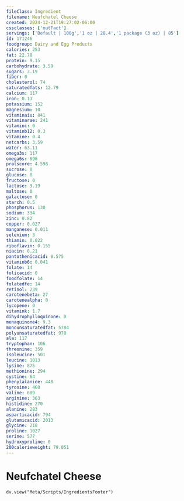 ```yaml
---
fileClass: Ingredient
filename: Neufchatel Cheese
created: 2024-12-21T19:27:02-06:00
cssclasses: ['nutFact']
servings: ['Default | 100g','1 oz | 28.4','1 package (3 oz) | 85']
id: 171246
foodgroup: Dairy and Egg Products
calories: 253
fat: 22.78
protein: 9.15
carbohydrate: 3.59
sugars: 3.19
fiber: 0
cholesterol: 74
saturatedfats: 12.79
calcium: 117
iron: 0.13
potassium: 152
magnesium: 10
vitaminaiu: 841
vitaminarae: 241
vitaminc: 0
vitaminb12: 0.3
vitamine: 0.4
netcarbs: 3.59
water: 63.11
omega3s: 117
omega6s: 696
pralscore: 4.598
sucrose: 0
glucose: 0
fructose: 0
lactose: 3.19
maltose: 0
galactose: 0
starch: 0.5
phosphorus: 138
sodium: 334
zinc: 0.82
copper: 0.027
manganese: 0.011
selenium: 3
thiamin: 0.022
riboflavin: 0.155
niacin: 0.21
pantothenicacid: 0.575
vitaminb6: 0.041
folate: 14
folicacid: 0
foodfolate: 14
folatedfe: 14
retinol: 239
carotenebeta: 27
carotenealpha: 0
lycopene: 0
vitamink: 1.7
dihydrophylloquinone: 0
menaquinone4: 9.3
monounsaturatedfat: 5784
polyunsaturatedfat: 970
ala: 117
tryptophan: 106
threonine: 359
isoleucine: 501
leucine: 1013
lysine: 875
methionine: 294
cystine: 64
phenylalanine: 448
tyrosine: 468
valine: 609
arginine: 363
histidine: 270
alanine: 283
asparticacid: 794
glutamicacid: 2013
glycine: 218
proline: 1027
serine: 577
hydroxyproline: 0
200calorieweight: 79.051
---
```


# Neufchatel Cheese

```dataviewjs
dv.view("Meta/Scripts/IngredientsFooter")
```